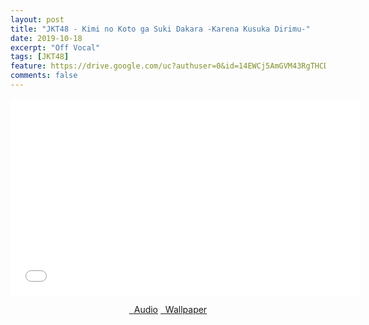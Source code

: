 ```yaml
---
layout: post
title: "JKT48 - Kimi no Koto ga Suki Dakara -Karena Kusuka Dirimu-"
date: 2019-10-18
excerpt: "Off Vocal"
tags: [JKT48]
feature: https://drive.google.com/uc?authuser=0&id=14EWCj5AmGVM43RgTHCDU8IHgGJmKdald&export=download
comments: false
---
```

<iframe width="560" height="315" src="//www.youtube.com/embed/QGQaI_W7Ve8" frameborder="0"> </iframe>
<center>
<figure class="half">
<a href="https://drive.google.com/uc?authuser=0&id=1DlD9o66g4b8NABpFwkY3dc-lDZ4NXkpQ&export=download" class="btn" target="_blank" rel="noopener noreferrer"><i class="fa fa-caret-down"></i> &nbsp; Audio</a>
<a href="https://drive.google.com/uc?authuser=0&id=14EWCj5AmGVM43RgTHCDU8IHgGJmKdald&export=download" class="btn" target="_blank" rel="noopener noreferrer"><i class="fa fa-caret-down"></i> &nbsp; Wallpaper</a>
</figure>
</center>

